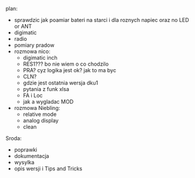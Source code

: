 

plan:
- sprawdzic jak poamiar bateri na starci i dla roznych napiec oraz no LED or ANT
- digimatic
- radio
- pomiary pradow
- rozmowa nico:
	- digimatic inch
	- RES1??? bo nie wiem o co chodzilo
	- PRA? cyz logika jest ok? jak to ma byc
	- CLN?
	- gdzie jest ostatnia wersja dku1
	- pytania z funk xlsa
	- FA i Loc
	- jak a wygladac MOD
- rozmowa Niebling:
	- relative mode
	- analog display
	- clean


Sroda:
- poprawki
- dokumentacja
- wysylka
- opis wersji i Tips and Tricks